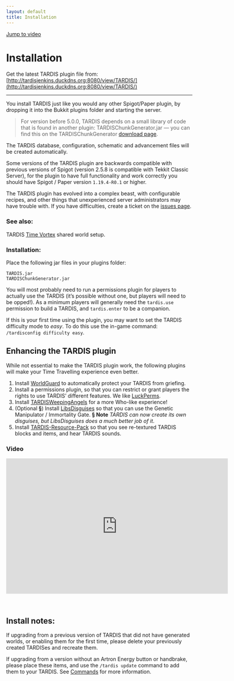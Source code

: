 ```yaml
---
layout: default
title: Installation
---
```


[Jump to video](#video)

# Installation

Get the latest TARDIS plugin file
from: [http://tardisjenkins.duckdns.org:8080/view/TARDIS/](http://tardisjenkins.duckdns.org:8080/view/TARDIS/)

* * *

You install TARDIS just like you would any other Spigot/Paper plugin, by dropping it into the Bukkit plugins folder and
starting the server.

> For version before 5.0.0, TARDIS depends on a small library of code that is found in another plugin: TARDISChunkGenerator.jar
— you can find this on the
TARDISChunkGenerator [download page](http://tardisjenkins.duckdns.org:8080/view/TARDISChunkGenerator/).

The TARDIS database, configuration, schematic and advancement files will be created automatically.

<a id="tekkit"></a>Some versions of the TARDIS plugin are backwards compatible with previous versions of Spigot (version 2.5.8 is
compatible
with Tekkit Classic Server), for the plugin to have full functionality and work correctly you should have Spigot / Paper
version `1.19.4-R0.1` or higher.

The TARDIS plugin has evolved into a complex beast, with configurable recipes, and other things that unexperienced
server
administrators may have trouble with. If you have difficulties, create a ticket on
the [issues page](https://github.com/eccentricdevotion/TARDIS/issues).

### See also:

TARDIS [Time Vortex](time-vortex.html) shared world setup.

### Installation:

Place the following jar files in your plugins folder:

    TARDIS.jar
    TARDISChunkGenerator.jar

You will most probably need to run a permissions plugin for players to actually use the TARDIS (it’s possible without
one,
but players will need to be opped!). As a minimum players will generally need the `tardis.use` permission to build a
TARDIS,
and `tardis.enter` to be a companion.

If this is your first time using the plugin, you may want to set the TARDIS difficulty mode to _easy_. To do this use
the
in-game command: `/tardisconfig difficulty easy`.

## Enhancing the TARDIS plugin

While not essential to make the TARDIS plugin work, the following plugins will make your Time Travelling experience even
better.

1. Install [WorldGuard](https://enginehub.org/worldguard) to automatically protect your TARDIS from griefing.
2. Install a permissions plugin, so that you can restrict or grant players the rights to use TARDIS’ different features.
   We like [LuckPerms](https://luckperms.net/).
3. Install [TARDISWeepingAngels](weeping-angels.html) for a more Who-like experience!
4. (Optional **§**) Install [LibsDisguises](https://www.spigotmc.org/resources/libs-disguises-free.81/) so that you can
   use the Genetic Manipulator / Immortality Gate. **§ Note** _TARDIS can now create its own disguises, but
   LibsDisguises
   does a much better job of it_.
5. Install [TARDIS-Resource-Pack](resource-packs.html) so that you see re-textured TARDIS blocks and items, and hear
   TARDIS sounds.

### Video

<iframe src="https://player.vimeo.com/video/58356201" width="600" height="366" frameborder="0" webkitallowfullscreen mozallowfullscreen allowfullscreen></iframe>

&nbsp;

## Install notes:

If upgrading from a previous version of TARDIS that did not have generated worlds, or enabling them for the first time,
please delete your previously created TARDISes and recreate them.

If upgrading from a version without an Artron Energy button or handbrake, please place these items, and use
the `/tardis update`
command to add them to your TARDIS. See [Commands](tardis-commands.html#update) for more information.
